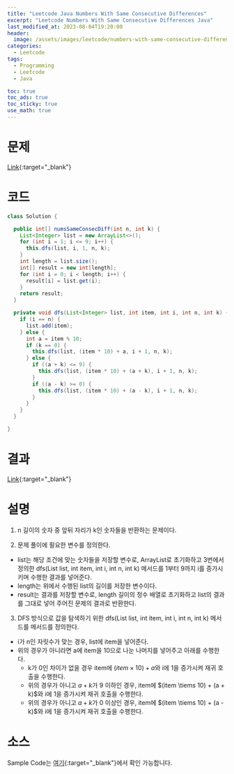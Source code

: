 ```yaml
---
title: "Leetcode Java Numbers With Same Consecutive Differences"
excerpt: "Leetcode Numbers With Same Consecutive Differences Java"
last_modified_at: 2023-08-04T19:20:00
header:
  image: /assets/images/leetcode/numbers-with-same-consecutive-differences.png
categories:
  - Leetcode
tags:
  - Programming
  - Leetcode
  - Java

toc: true
toc_ads: true
toc_sticky: true
use_math: true
---
```

# 문제
[Link](https://leetcode.com/problems/numbers-with-same-consecutive-differences){:target="_blank"}

# 코드
```java
class Solution {

  public int[] numsSameConsecDiff(int n, int k) {
    List<Integer> list = new ArrayList<>();
    for (int i = 1; i <= 9; i++) {
      this.dfs(list, i, 1, n, k);
    }
    int length = list.size();
    int[] result = new int[length];
    for (int i = 0; i < length; i++) {
      result[i] = list.get(i);
    }
    return result;
  }

  private void dfs(List<Integer> list, int item, int i, int n, int k) {
    if (i == n) {
      list.add(item);
    } else {
      int a = item % 10;
      if (k == 0) {
        this.dfs(list, (item * 10) + a, i + 1, n, k);
      } else {
        if ((a + k) <= 9) {
          this.dfs(list, (item * 10) + (a + k), i + 1, n, k);
        }
        if ((a - k) >= 0) {
          this.dfs(list, (item * 10) + (a - k), i + 1, n, k);
        }
      }
    }
  }

}
```

# 결과
[Link](https://leetcode.com/problems/numbers-with-same-consecutive-differences/submissions/1011953675/){:target="_blank"}

# 설명
1. n 길이의 숫자 중 앞뒤 자리가 k인 숫자들을 반환하는 문제이다.

2. 문제 풀이에 필요한 변수를 정의한다.
- list는 해당 조건에 맞는 숫자들을 저장할 변수로, ArrayList로 초기화하고 3번에서 정의한 dfs(List<Integer> list, int item, int i, int n, int k) 메서드를 1부터 9까지 i를 증가시키며 수행한 결과를 넣어준다.
- length는 위에서 수행된 list의 길이를 저장한 변수이다.
- result는 결과를 저장할 변수로, length 길이의 정수 배열로 초기화하고 list의 결과를 그대로 넣어 주어진 문제의 결과로 반환한다.

3. DFS 방식으로 값을 탐색하기 위한 dfs(List<Integer> list, int item, int i, int n, int k) 메서드를 메서드를 정의한다.
- i가 n인 자릿수가 맞는 경우, list에 item을 넣어준다.
- 위의 경우가 아니라면 a에 item을 10으로 나눈 나머지를 넣어주고 아래를 수행한다.
  - k가 0인 차이가 없을 경우 item에 $(item \times 10) + a$와 i에 1을 증가시켜 재귀 호출을 수행한다.
  - 위의 경우가 아니고 $a + k$가 9 이하인 경우, item에 $(item \tiems 10) + (a + k)$와 i에 1을 증가시켜 재귀 호출을 수행한다.
  - 위의 경우가 아니고 $a + k$가 0 이상인 경우, item에 $(item \tiems 10) + (a - k)$와 i에 1을 증가시켜 재귀 호출을 수행한다.

# 소스
Sample Code는 [여기](https://github.com/GracefulSoul/leetcode/blob/master/src/main/java/gracefulsoul/problems/NumbersWithSameConsecutiveDifferences.java){:target="_blank"}에서 확인 가능합니다.